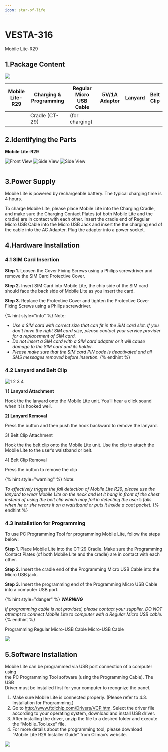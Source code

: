 ```yaml
---
icon: star-of-life
---
```


# VESTA-316

Mobile Lite-R29

## **1.Package Content**

![](<.gitbook/assets/1 (84).png>)

| Mobile Lite-R29 | Charging & Programming | Regular Micro USB Cable | 5V/1A Adaptor | Lanyard | Belt Clip |
| --------------- | ---------------------- | ----------------------- | ------------- | ------- | --------- |
|                 | Cradle (CT-29)         | (for charging)          |               |         |           |

## **2.Identifying the Parts**

**Mobile Lite-R29**



![Front View ](<.gitbook/assets/4 (95).png>) ![ Side View](<.gitbook/assets/5 (96).png>) ![ Side View](<.gitbook/assets/6 (74).png>)

<figure><img src=".gitbook/assets/10 (2).png" alt=""><figcaption></figcaption></figure>

## **3.Power Supply**

Mobile Lite is powered by rechargeable battery. The typical charging time is 4 hours.

To charge Mobile Lite, please place Mobile Lite into the Charging Cradle, and make sure the Charging Contact Plates (of both Mobile Lite and the cradle) are in contact with each other. Insert the cradle end of Regular Micro USB Cable into the Micro USB Jack and insert the the charging end of the cable into the AC Adapter. Plug the adapter into a power socket.

## **4.Hardware Installation**

### **4.1 SIM Card Insertion**

**Step 1.** Loosen the Cover Fixing Screws using a Philips screwdriver and remove the SIM Card Protective Cover.

**Step 2.** Insert SIM Card into Mobile Lite, the chip side of the SIM card should face the back side of Mobile Lite as you insert the card.

**Step 3.** Replace the Protective Cover and tighten the Protective Cover Fixing Screws using a Philips screwdriver.

{% hint style="info" %}
Note:

* _Use a SIM card with correct size that can fit in the SIM card slot. If you don’t have the right SIM card size, please contact your service provider for a replacement of SIM card._
* _Do not insert a SIM card with a SIM card adapter or it will cause damage to the SIM card and its holder._
* _Please make sure that the SIM card PIN code is deactivated and all SMS messages removed before insertion._
{% endhint %}

### **4.2 Lanyard and Belt Clip**

![1                                                         2                                                                        3                                                   4](<.gitbook/assets/12 (54).png>)

&#x20;**1 ) Lanyard Attachment**

Hook the the lanyard onto the Mobile Lite unit. You’ll hear a click sound when it is hooked well.

**2) Lanyard Removal**

Press the button and then push the hook backward to remove the lanyard.

3\) Belt Clip Attachment

Hook the the belt clip onto the&#x20;Mobile Lite unit. Use the clip to&#x20;attach the Mobile Lite to the&#x20;user’s waistband or belt.

4\) Belt Clip Removal

Press the button to remove the clip

{% hint style="warning" %}
Note:

_To effectively trigger the fall detection of Mobile Lite R29, please use the lanyard to wear Mobile Lite on the neck and let it hang in front of the chest instead of using the belt clip which may fail in detecting the user’s falls when he or she wears it on a waistband or puts it inside a coat pocket._
{% endhint %}

### **4.3 Installation for Programming**

To use PC Programming Tool for programming Mobile Lite, follow the steps below:

**Step 1.** Place Mobile Lite into the CT-29 Cradle. Make sure the Programming Contact Plates (of both Mobile Lite and the cradle) are in contact with each other.

**Step 2.** Insert the cradle end of the Programming Micro USB Cable into the Micro USB jack.

**Step 3.** Insert the programming end of the Programming Micro USB Cable into a computer USB port.

{% hint style="danger" %}
_**WARNING**_&#x20;

_If programming cable is not provided, please contact your supplier. DO NOT attempt to connect Mobile Lite to computer with a Regular Micro USB cable._
{% endhint %}

Programming Regular Micro-USB Cable Micro-USB Cable

![](<.gitbook/assets/15 (43).png>)

## **5.Software Installation**

Mobile Lite can be programmed via USB port connection of a computer using\
the PC Programming Tool software (using the Programming Cable). The USB\
Driver must be installed first for your computer to recognize the panel.

1. Make sure Mobile Lite is connected properly. (Please refer to 4.3.   \
   Installation for Programming.)
2. Go to http://www.ftdichip.com/Drivers/VCP.htm. Select the driver file   \
   according to your operating system, download and install USB driver.
3. After installing the driver, unzip the file to a desired folder and execute   \
   the “Mobile\_Tool.exe” file.
4. For more details about the programming tool, please download   \
   “Mobile Lite R29 Installer Guide” from Climax’s website.

![](<.gitbook/assets/16 (45).png>)
